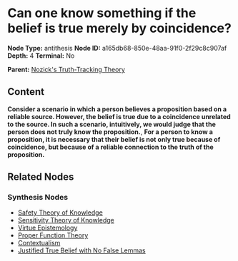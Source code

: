 # Can one know something if the belief is true merely by coincidence?

**Node Type:** antithesis
**Node ID:** a165db68-850e-48aa-91f0-2f29c8c907af
**Depth:** 4
**Terminal:** No

**Parent:** [Nozick's Truth-Tracking Theory](nozicks-truth-tracking-theory-synthesis-709d12c0-1fbd-4096-a157-2582e714178e.md)

## Content

**Consider a scenario in which a person believes a proposition based on a reliable source. However, the belief is true due to a coincidence unrelated to the source. In such a scenario, intuitively, we would judge that the person does not truly know the proposition.**, **For a person to know a proposition, it is necessary that their belief is not only true because of coincidence, but because of a reliable connection to the truth of the proposition.**

## Related Nodes

### Synthesis Nodes

- [Safety Theory of Knowledge](safety-theory-of-knowledge-synthesis-ed7ec335-8354-47e3-8015-f08e8b73360f.md)
- [Sensitivity Theory of Knowledge](sensitivity-theory-of-knowledge-synthesis-5180c255-4a43-4ffb-b760-24e4c97efb3c.md)
- [Virtue Epistemology](virtue-epistemology-synthesis-b9e134a6-e6da-433f-9ea0-cde131b11e64.md)
- [Proper Function Theory](proper-function-theory-synthesis-d5c7af9d-e3c7-4c0f-baed-142683650e21.md)
- [Contextualism](contextualism-synthesis-9905c5bf-a3bd-4630-abb4-030f9270daa1.md)
- [Justified True Belief with No False Lemmas](justified-true-belief-with-no-false-lemmas-synthesis-970493a8-1098-4543-aa33-40617fbc1642.md)
